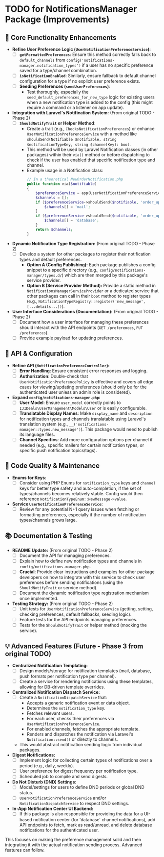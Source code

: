 # TODO for NotificationsManager Package (Improvements)

## 🚀 Core Functionality Enhancements

-   **Refine User Preference Logic (`UserNotificationPreferenceService`):**
    -   [ ] **`getFormattedPreferences`**: Ensure this method correctly falls back to `default_channels` from `config('notifications-manager.notification_types')` if a user has no specific preference saved for a type/channel combination.
    -   [ ] **`isNotificationEnabled`**: Similarly, ensure fallback to default channel configuration for a type if no explicit user preference exists.
    -   [ ] **Seeding Preferences (`seedUserPreferences`)**:
        -   Test thoroughly, especially the `seed_default_preferences_for_new_type` logic for existing users when a new notification type is added to the config (this might require a command or a listener on app update).
-   **Integration with Laravel's Notification System:** (From original TODO - Phase 2)
    -   [ ] **`ShouldNotifyTrait` or Helper Method**:
        -   Create a trait (e.g., `ChecksNotificationPreferences`) or enhance `UserNotificationPreferenceService` with a method like `shouldSend(Notifiable $notifiable, string $notificationTypeKey, string $channelKey): bool`.
        -   This method will be used by Laravel Notification classes (in other packages) within their `via()` method or before dispatching to check if the user has enabled that specific notification type and channel.
        -   Example usage in a Notification class:
            ```php
            // In a theoretical NewOrderNotification.php
            public function via($notifiable)
            {
                $preferenceService = app(UserNotificationPreferenceServiceInterface::class);
                $channels = [];
                if ($preferenceService->shouldSend($notifiable, 'order_updates', 'mail')) {
                    $channels[] = 'mail';
                }
                if ($preferenceService->shouldSend($notifiable, 'order_updates', 'database')) {
                    $channels[] = 'database';
                }
                return $channels;
            }
            ```
-   **Dynamic Notification Type Registration:** (From original TODO - Phase 2)
    -   [ ] Develop a system for other packages to register their notification types and default preferences.
        -   **Option A (Config Publishing):** Each package publishes a config snippet to a specific directory (e.g., `config/notifications-manager/types.d/`) which are then merged by this package's service provider.
        -   **Option B (Service Provider Method):** Provide a static method in `NotificationsManagerServiceProvider` or a dedicated service that other packages can call in their `boot` method to register types (e.g., `NotificationTypeRegistry::register('new_message', [...details...])`).
-   **User Interface Considerations (Documentation):** (From original TODO - Phase 2)
    -   [ ] Document how a user interface for managing these preferences should interact with the API endpoints (`GET /preferences`, `PUT /preferences`).
    -   [ ] Provide example payload for updating preferences.

## 🔧 API & Configuration

-   **Refine API (`NotificationPreferenceController`):**
    -   [ ] **Error Handling**: Ensure consistent error responses and logging.
    -   [ ] **Authorization**: Double-check that `UserNotificationPreferencePolicy` is effective and covers all edge cases for viewing/updating preferences (should only be for the authenticated user unless an admin role is considered).
-   **Expand `config/notifications-manager.php`:**
    -   [ ] **User Model**: Ensure `user_model` correctly points to `IJIDeals\UserManagement\Models\User` or is easily configurable.
    -   [ ] **Translatable Display Names**: Make `display_name` and `description` for notification types and channels translatable using Laravel's translation system (e.g., `__('notifications-manager::types.new_message')`). This package would need to publish its language files.
    -   [ ] **Channel Specifics**: Add more configuration options per channel if needed (e.g., specific mailers for certain notification types, or specific push notification topics/tags).

## 🧹 Code Quality & Maintenance

-   **Enums for Keys**:
    -   [ ] Consider using PHP Enums for `notification_type` keys and `channel` keys for better type safety and auto-completion, if the set of types/channels becomes relatively stable. Config would then reference `NotificationTypeEnum::NewMessage->value`.
-   **Service `UserNotificationPreferenceService`:**
    -   [ ] Review for any potential N+1 query issues when fetching or formatting preferences, especially if the number of notification types/channels grows large.

## 📚 Documentation & Testing

-   **README Update:** (From original TODO - Phase 2)
    -   [ ] Document the API for managing preferences.
    -   [ ] Explain how to define new notification types and channels in `config/notifications-manager.php`.
    -   [ ] **Crucial**: Provide clear instructions and examples for other package developers on how to integrate with this service to check user preferences before sending notifications (using the `ShouldNotifyTrait` or service method).
    -   [ ] Document the dynamic notification type registration mechanism once implemented.
-   **Testing Strategy:** (From original TODO - Phase 2)
    -   [ ] Unit tests for `UserNotificationPreferenceService` (getting, setting, checking preferences, default fallbacks, seeding logic).
    -   [ ] Feature tests for the API endpoints managing preferences.
    -   [ ] Tests for the `ShouldNotifyTrait` or helper method (mocking the service).

## 💡 Advanced Features (Future - Phase 3 from original TODO)

*   **Centralized Notification Templating:**
    *   [ ] Design models/storage for notification templates (mail, database, push formats per notification type per channel).
    *   [ ] Create a service for rendering notifications using these templates, allowing for DB-driven template overrides.
*   **Centralized Notification Dispatch Service:**
    *   [ ] Create a `NotificationDispatchService` that:
        -   Accepts a generic notification event or data object.
        -   Determines the `notification_type` key.
        -   Fetches relevant users.
        -   For each user, checks their preferences via `UserNotificationPreferenceService`.
        -   For enabled channels, fetches the appropriate template.
        -   Renders and dispatches the notification via Laravel's `Notification::send()` or directly to channels.
    *   This would abstract notification sending logic from individual packages.
*   **Digest Notifications:**
    *   [ ] Implement logic for collecting certain types of notifications over a period (e.g., daily, weekly).
    *   [ ] User preference for digest frequency per notification type.
    *   [ ] Scheduled job to compile and send digests.
*   **Do Not Disturb (DND) Settings:**
    *   [ ] Model/settings for users to define DND periods or global DND status.
    *   [ ] `UserNotificationPreferenceService` and/or `NotificationDispatchService` to respect DND settings.
*   **In-App Notification Center UI Backend:**
    -   [ ] If this package is also responsible for providing the data for a UI-based notification center (for 'database' channel notifications), add API endpoints to fetch, mark as read/unread, and delete database notifications for the authenticated user.

This focuses on making the preference management solid and then integrating it with the actual notification sending process. Advanced features can follow.
